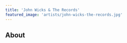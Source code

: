 ```yaml
---
title: 'John Wicks & The Records'
featured_image: 'artists/john-wicks-the-records.jpg'
---
```


## About


